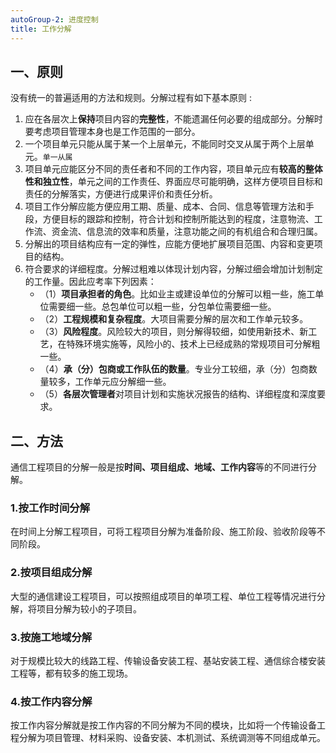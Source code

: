 ```yaml
---
autoGroup-2: 进度控制
title: 工作分解
---
```

## 一、原则
没有统一的普遍适用的方法和规则。分解过程有如下基本原则 :
1. 应在各层次上**保持**项目内容的**完整性**，不能遗漏任何必要的组成部分。分解时要考虑项目管理本身也是工作范围的一部分。
2. 一个项目单元只能从属于某一个上层单元，不能同时交叉从属于两个上层单元。`单一从属`
3. 项目单元应能区分不同的责任者和不同的工作内容，项目单元应有**较高的整体性和独立性**，单元之间的工作责任、界面应尽可能明确，这样方便项目目标和责任的分解落实，方便进行成果评价和责任分析。
4. 项目工作分解应能方便应用工期、质量、成本、合同、信息等管理方法和手段，方便目标的跟踪和控制，符合计划和控制所能达到的程度，注意物流、工作流、资金流、信息流的效率和质量，注意功能之间的有机组合和合理归属。
5. 分解出的项目结构应有一定的弹性，应能方便地扩展项目范围、内容和变更项目的结构。
6. 符合要求的详细程度。分解过粗难以体现计划内容，分解过细会增加计划制定的工作量。因此应考率下列因素：
    - （1）**项目承担者的角色**。比如业主或建设单位的分解可以粗一些，施工单位需要细一些。总包单位可以粗一些，分包单位需要细一些。
    - （2）**工程规模和复杂程度**。大项目需要分解的层次和工作单元较多。
    - （3）**风险程度**。风险较大的项目，则分解得较细，如使用新技术、新工艺，在特殊环境实施等，风险小的、技术上已经成熟的常规项目可分解粗一些。
    - （4）**承（分）包商或工作队伍的数量**。专业分工较细，承（分）包商数量较多，工作单元应分解细一些。
    - （5）**各层次管理者**对项目计划和实施状况报告的结构、详细程度和深度要求。

## 二、方法
通信工程项目的分解一般是按**时间、项目组成、地域、工作内容**等的不同进行分解。
### 1.按工作时间分解
在时间上分解工程项目，可将工程项目分解为准备阶段、施工阶段、验收阶段等不同阶段。
### 2.按项目组成分解
大型的通信建设工程项目，可以按照组成项目的单项工程、单位工程等情况进行分解，将项目分解为较小的子项目。
### 3.按施工地域分解
对于规模比较大的线路工程、传输设备安装工程、基站安装工程、通信综合楼安装工程等，都有较多的施工现场。
### 4.按工作内容分解
按工作内容分解就是按工作内容的不同分解为不同的模块，比如将一个传输设备工程分解为项目管理、材料采购、设备安装、本机测试、系统调测等不同组成单元。
